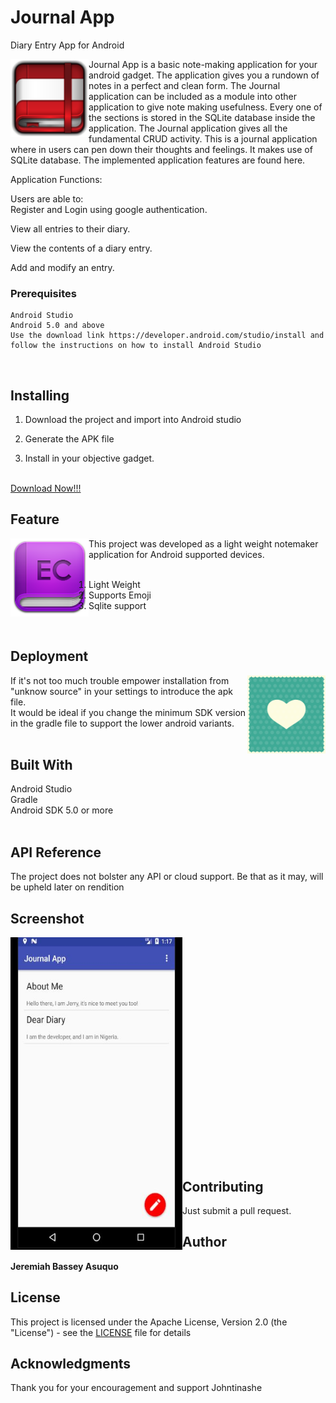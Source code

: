 # Journal App
Diary Entry App for Android

<img src="https://github.com/jbassuquo4/Journal-App/blob/master/icons/redicon.png"  align="left" height="125" width="125" >
Journal App is a basic note-making application for your android gadget.
The application gives you a rundown of notes in a perfect and clean form. The Journal application can be included as a module into other application to give note making usefulness. Every one of the sections is stored in the SQLite database inside the application. The Journal application gives all the fundamental CRUD activity. 
This is a journal application where in users can pen down their thoughts and feelings. 
It makes use of SQLite database. The implemented application features are found here.
<p></p>
Application Functions:<p></p>
Users are able to:<br>
Register and Login using google authentication.<p></p>
View all entries to their diary.<p></p>
View the contents of a diary entry.<p></p>
Add and modify an entry.<br>

### Prerequisites

```
Android Studio
Android 5.0 and above
Use the download link https://developer.android.com/studio/install and follow the instructions on how to install Android Studio
```
<br>

## Installing

1) Download the project and import into Android studio

2) Generate the APK file

3) Install in your objective gadget.
<br>
<a href="https://github.com/jbassuquo4/Journal-App/blob/master/app/build/outputs/apk/debug/app-debug.apk">Download Now!!!</a>
<br>

## Feature

<img src="https://github.com/jbassuquo4/Journal-App/blob/master/icons/purple.png"  align="left" height="125" width="125" >
This project was developed as a light weight notemaker application for Android supported devices. <br><br>

1) Light Weight <br>
2) Supports Emoji<br>
3) Sqlite support<br>
<br>

## Deployment

<img src="https://github.com/jbassuquo4/Journal-App/blob/master/icons/love.png" align="right" height="125" width="125" >
If it's not too much trouble empower installation from "unknow source" in your settings to introduce the apk file. <br> 
It would be ideal if you change the minimum SDK version in the gradle file to support the lower android variants. <br>
<br>

## Built With

Android Studio <br>
Gradle <br>
Android SDK 5.0 or more <br>
<br>

## API Reference

The project does not bolster any API or cloud support. Be that as it may, will be upheld later on rendition 

## Screenshot

<img src="https://github.com/jbassuquo4/Journal-App/blob/master/icons/screen.JPG" align="left" height="500" width="275" >

<br><br><br><br><br><br><br><br><br><br><br><br><br><br><br><br><br><br><br><br><br>

## Contributing

Just submit a pull request.

## Author

**Jeremiah Bassey Asuquo**

## License

This project is licensed under the Apache License, Version 2.0 (the "License") - see the [LICENSE](https://github.com/jbassuquo4/Journal-App/blob/master/LICENSE) file for details

## Acknowledgments

Thank you for your encouragement and support Johntinashe
